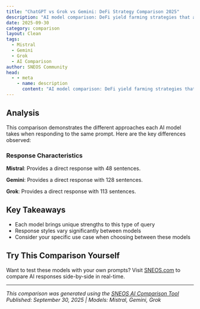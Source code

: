 ```yaml
---
title: "ChatGPT vs Grok vs Gemini: DeFi Strategy Comparison 2025"
description: "AI model comparison: DeFi yield farming strategies that aren't scams - maximize returns safely..."
date: 2025-09-30
category: comparison
layout: Clean
tags:
  - Mistral
  - Gemini
  - Grok
  - AI Comparison
author: SNEOS Community
head:
  - - meta
    - name: description
      content: "AI model comparison: DeFi yield farming strategies that aren't scams - maximize returns safely..."
---
```


<ChatComparison
  title="ChatGPT vs Grok vs Gemini: DeFi Strategy Comparison 2025"
  prompt="DeFi yield farming strategies that aren't scams - maximize returns safely"
  :responses='{
    "Mistral": "DeFi (Decentralized Finance) yield farming can be a lucrative way to maximize returns, but it\u0027s crucial to approach it with caution to avoid scams. Here are some strategies and platforms that are generally considered safer, along with tips to help you maximize returns:\n\n### 1. **Established Platforms**\n- **Uniswap**: One of the most trusted and widely used decentralized exchanges. You can provide liquidity and earn fees.\n- **Aave**: A leading lending and borrowing protocol where you can earn interest by lending assets.\n- **Compound**: Another major lending protocol that allows you to earn interest on your deposits.\n- **Curve**: A stablecoin exchange that offers high yields for providing liquidity.\n- **Yearn.finance**: Aggregates various yield farming opportunities to optimize returns.\n\n### 2. **Diversification**\n- **Spread Your Risk**: Don\u0027t put all your assets into one protocol. Diversify across multiple platforms to mitigate risk.\n- **Stablecoins**: Consider farming with stablecoins to reduce the risk of price volatility.\n\n### 3. **Liquidity Pools**\n- **Stablecoin Pools**: These pools often offer lower risk and more stable returns. Examples include USDC/USDT pools on Curve.\n- **High-Yield Pools**: Be cautious with high-yield pools, as they often come with higher risk. Ensure the pool is well-audited and has a strong community backing.\n\n### 4. **Lending and Borrowing**\n- **Overcollateralized Loans**: Use platforms like Aave or Compound to lend assets and earn interest. Ensure you understand the risks associated with borrowing.\n- **Flash Loans**: Advanced users can utilize flash loans for arbitrage opportunities, but this requires a deep understanding of the market.\n\n### 5. **Yield Aggregators**\n- **Yearn.finance**: Automatically moves your assets to the highest-yielding pools.\n- **Harvest.finance**: Another yield aggregator that optimizes returns across multiple platforms.\n\n### 6. **Staking**\n- **Proof-of-Stake (PoS) Networks**: Stake assets on networks like Ethereum 2.0, Cardano, or Polkadot to earn rewards.\n- **Liquid Staking**: Platforms like Lido allow you to stake assets and still have liquidity.\n\n### 7. **Insurance and Security**\n- **Insurance Protocols**: Consider using insurance protocols like Nexus Mutual or Armor to protect your assets.\n- **Audits**: Ensure the protocols you use have been audited by reputable firms.\n- **Community and Reputation**: Look for platforms with a strong community and good reputation.\n\n### 8. **Monitoring and Adjustments**\n- **Regular Monitoring**: Keep an eye on your investments and be ready to adjust your strategy based on market conditions.\n- **Gas Fees**: Be mindful of gas fees, especially on Ethereum. Consider using Layer 2 solutions or other blockchains with lower fees.\n\n### 9. **Education and Research**\n- **Stay Informed**: Keep up with the latest developments in DeFi. Follow reputable sources and participate in community discussions.\n- **Due Diligence**: Always conduct thorough research before investing in any new protocol or strategy.\n\n### 10. **Risk Management**\n- **Set Stop-Loss Orders**: Use tools that allow you to set stop-loss orders to minimize potential losses.\n- **Emergency Fund**: Keep a portion of your assets in a stable, low-risk investment to cover unexpected expenses.\n\n### Conclusion\nMaximizing returns in DeFi yield farming requires a balanced approach that combines risk management, diversification, and continuous education. Stick to well-established platforms, use insurance protocols, and stay informed to navigate the complexities of DeFi safely.",
    "Gemini": "Okay, let\u0027s delve into DeFi yield farming strategies that aim to maximize returns while minimizing the risk of scams and exploits.  This is a constantly evolving landscape, so remember to do your own thorough research before participating in any strategy.  There\u0027s *always* inherent risk.\n\n**Key Principles for Safer Yield Farming:**\n\n*   **DYOR (Do Your Own Research):** This is paramount. Don\u0027t blindly follow advice. Understand the underlying protocols, tokens, and smart contracts. Read the whitepapers, audit reports, and community discussions.\n*   **Start Small:** Never put in more capital than you can afford to lose. Test the waters with a small amount before committing larger sums.\n*   **Audit Reports:**  Check for independent security audits by reputable firms (e.g., CertiK, Trail of Bits, Quantstamp, PeckShield).  While audits don\u0027t guarantee safety, they significantly reduce the risk of vulnerabilities.\n*   **Team and Community:** Research the team behind the project. Are they transparent? Do they have a history of delivering on their promises? Is there an active and engaged community? A strong community can help identify and address issues quickly.\n*   **Impermanent Loss (IL):** Understand Impermanent Loss if you\u0027re providing liquidity to AMMs (Automated Market Makers).  IL happens when the price ratio of the tokens you\u0027ve provided changes, resulting in a lower USD value than if you\u0027d simply held the tokens.\n*   **Rug Pulls:** Be wary of new, unaudited projects promising extremely high APYs.  These are often designed to lure investors and then disappear with the funds.\n*   **Smart Contract Risk:** Smart contracts can have bugs or vulnerabilities that can be exploited.  Even audited contracts are not 100% immune.\n*   **Platform Risk:** The platform itself could be vulnerable to hacks or exploits.\n*   **Regulatory Risk:** DeFi regulations are still evolving.  Changes in regulations could impact the legality or viability of certain projects.\n*   **Diversification:** Don\u0027t put all your eggs in one basket. Spread your capital across multiple reputable projects.\n*   **Security Best Practices:** Use a hardware wallet (e.g., Ledger, Trezor) to store your private keys.  Enable 2FA (Two-Factor Authentication) on all your accounts. Be cautious of phishing scams.\n*   **Gas Fees:** Ethereum gas fees can be significant, especially during periods of high network congestion. Consider using Layer-2 solutions (e.g., Arbitrum, Optimism, Polygon) to reduce gas costs.\n\n**Yield Farming Strategies (With Safety Considerations):**\n\n1.  **Stablecoin Farming on Established Platforms:**\n\n    *   **Description:**  Providing liquidity to stablecoin pools (e.g., USDC/USDT, DAI/USDC) on reputable AMMs like Curve Finance, Balancer, or Beefy Finance.  Stablecoins are designed to maintain a stable value (usually pegged to the US dollar), reducing the risk of impermanent loss.\n    *   **Platforms:** Curve Finance, Balancer, Beefy Finance, Convex Finance\n    *   **Risks:**\n        *   **Smart Contract Risk:**  Still present, but lower with well-established, audited protocols.\n        *   **De-pegging:** Stablecoins can lose their peg to the dollar, leading to losses.  (e.g., look at what happened to UST)\n        *   **Platform Risk:**  Potential exploits or hacks of the platform itself.\n        *   **Regulatory Risk:**  Regulation targeting stablecoins.\n    *   **Safety Considerations:**\n        *   Stick to stablecoins with a proven track record and strong backing.\n        *   Choose platforms with a long history, large TVL (Total Value Locked), and frequent security audits.\n        *   Monitor the stability of the stablecoins in the pool.\n        *   Understand the platform\u0027s governance and tokenomics.\n\n2.  **Farming on Layer-2 Solutions:**\n\n    *   **Description:** Utilizing Layer-2 scaling solutions (e.g., Arbitrum, Optimism, Polygon) to reduce transaction costs and increase efficiency.  Many DeFi protocols are now available on Layer-2.\n    *   **Platforms:**  Aave (Polygon), Curve (Polygon), QuickSwap (Polygon), SushiSwap (Arbitrum, Polygon), Beefy Finance(Polygon)\n    *   **Risks:**\n        *   **Bridging Risk:**  Moving assets between Layer-1 (Ethereum mainnet) and Layer-2 involves bridging, which can have its own security risks (e.g., bridge hacks).\n        *   **Layer-2 Maturity:**  Layer-2 solutions are still relatively new and evolving, so they may be more prone to bugs or vulnerabilities than established Layer-1 protocols.\n        *   **Liquidity Fragmentation:** Liquidity is spread across multiple Layer-2s, which can reduce the efficiency of trading and yield farming.\n    *   **Safety Considerations:**\n        *   Use reputable bridges with a strong security track record.\n        *   Choose Layer-2 solutions that have been thoroughly tested and audited.\n        *   Be aware of the liquidity depth on the Layer-2 platform.\n\n3.  **Blue-Chip Lending and Borrowing:**\n\n    *   **Description:**  Lending your crypto assets (e.g., ETH, BTC, stablecoins) on established lending platforms like Aave or Compound. You earn interest on your deposits, and borrowers can use your assets as collateral.\n    *   **Platforms:** Aave, Compound\n    *   **Risks:**\n        *   **Smart Contract Risk:**  Vulnerabilities in the lending protocol\u0027s smart contracts.\n        *   **Liquidation Risk:**  If you borrow assets and your collateral value drops below a certain threshold, your collateral can be liquidated.\n        *   **Utilization Rate Risk:** The interest rates you earn can fluctuate based on the utilization rate of the lending pool.\n    *   **Safety Considerations:**\n        *   Choose lending platforms with a long history, strong security audits, and a robust risk management system.\n        *   Understand the liquidation thresholds and collateral requirements.\n        *   Don\u0027t borrow more than you can afford to repay.\n        *   Monitor the utilization rate of the lending pool.\n\n4.  **Vaults and Aggregators:**\n\n    *   **Description:**  Using yield aggregators like Beefy Finance or Yearn Finance. These platforms automatically optimize your yield farming strategies by moving your assets between different pools to maximize returns. They also often compound your rewards automatically.\n    *   **Platforms:** Beefy Finance, Yearn Finance\n    *   **Risks:**\n        *   **Smart Contract Risk:**  The aggregator\u0027s smart contracts could have vulnerabilities.\n        *   **Strategy Risk:**  The aggregator\u0027s strategies might not always be optimal or could be exposed to unforeseen risks.\n        *   **Complexity:**  It can be difficult to understand the underlying strategies that the aggregator is using.\n    *   **Safety Considerations:**\n        *   Choose aggregators with a strong track record, frequent security audits, and a transparent governance process.\n        *   Understand the types of strategies that the aggregator uses.\n        *   Monitor the performance of the aggregator.\n\n5.  **Staking Native Tokens of Established Protocols:**\n\n    *   **Description:** Staking the native token of a well-established DeFi protocol (e.g., staking CRV on Curve, BAL on Balancer).  Staking can provide you with voting rights in the protocol\u0027s governance and a share of the protocol\u0027s revenue.\n    *   **Platforms:** Curve Finance, Balancer, Lido, Rocketpool.\n    *   **Risks:**\n        *   **Smart Contract Risk:**  The staking contract could have vulnerabilities.\n        *   **Token Price Risk:**  The value of the native token can fluctuate, which can impact your overall returns.\n        *   **Lock-up Periods:**  Staking often requires you to lock up your tokens for a certain period of time, which can limit your flexibility.\n    *   **Safety Considerations:**\n        *   Choose protocols with a strong track record, frequent security audits, and a transparent governance process.\n        *   Understand the staking terms and conditions.\n        *   Be aware of the potential price volatility of the native token.\n\n**Strategies to AVOID (High Risk of Scams):**\n\n*   **Projects with Extremely High APYs (Too Good to Be True):**  Be extremely cautious of projects offering unsustainable APYs.  These are often Ponzi schemes or rug pulls.\n*   **Unaudited Smart Contracts:**  Avoid projects with unaudited smart contracts, especially if they are new or complex.\n*   **Anonymous Teams:**  Be wary of projects with anonymous or pseudonymous teams.  Transparency is essential for trust.\n*   **Lack of Community:**  A project with little to no community engagement is a red flag.\n*   **Projects Pushing Heavy Marketing:** Avoid projects that seem to focus more on marketing than on building a solid product.\n*   **\u0022Forked\u0022 Projects with Minimal Changes:** Be careful of projects that are simply forks of existing protocols with minimal or no improvements.\n*   **Projects Promising Guaranteed Returns:** No DeFi project can guarantee returns. All investments involve risk.\n\n**Tools for Research and Due Diligence:**\n\n*   **CoinGecko/CoinMarketCap:** For basic token information, market cap, and price charts.\n*   **DeFiLlama:** For tracking TVL (Total Value Locked) across different DeFi protocols and chains.\n*   **Etherscan/Polygonscan/Arbiscan/Optimistic Etherscan (and other blockchain explorers):** For inspecting smart contracts, transaction history, and token holders.\n*   **Messari:** For in-depth research reports and analytics on crypto assets and protocols.\n*   **Nansen/Glassnode:** For on-chain analytics and insights. (Paid)\n*   **RugDoc.io:**  A community-driven platform that attempts to assess the risk of DeFi projects (use with caution, DYOR).\n*   **Twitter:** Follow reputable DeFi analysts, security experts, and project teams to stay informed.\n*   **Discord/Telegram:** Join the project\u0027s community channels to ask questions and get updates.\n\n**Important Reminders:**\n\n*   **Risk Tolerance:**  Assess your own risk tolerance before participating in DeFi.\n*   **Constant Learning:**  DeFi is a rapidly evolving space. Stay informed about the latest developments and risks.\n*   **Take Profits:**  Don\u0027t get greedy. Take profits along the way to protect your gains.\n\nBy following these principles and conducting thorough research, you can significantly reduce your risk of scams and exploits in DeFi yield farming. However, remember that no strategy is completely risk-free. Always be cautious and only invest what you can afford to lose. Good luck!\n",
    "Grok": "Yield farming in DeFi (Decentralized Finance) can be a lucrative way to earn returns on your crypto assets, but it comes with significant risks, including scams, rug pulls, impermanent loss, and smart contract vulnerabilities. To maximize returns safely, you need to focus on well-established protocols, understand the risks, and apply strategies that prioritize security and sustainability. Below are some yield farming strategies that aim to minimize the likelihood of falling into scams while optimizing returns:\n\n---\n\n### **1. Stick to Reputable and Audited Protocols**\n- **Why it\u2019s safe:** Established protocols like Aave, Compound, Curve Finance, and Uniswap have a track record of security, transparency, and frequent smart contract audits by reputable firms (e.g., Certik, Trail of Bits, OpenZeppelin).\n- **Strategy:** Provide liquidity to stable, high-volume pools on these platforms. For instance:\n  - Supply stablecoins (like USDC, DAI, or USDT) to lending protocols like Aave or Compound to earn interest.\n  - Add liquidity to stablecoin pairs on Curve Finance (e.g., 3CRV pool with USDT/USDC/DAI) to earn low-risk yields with minimal impermanent loss.\n- **Maximize Returns:** Stake the reward tokens (e.g., AAVE, COMP) in their respective governance systems or farm them in secondary pools for additional yield.\n\n**Safety Tip:** Always check if the protocol has been audited and review the audit reports. Avoid new or unaudited projects promising unrealistically high APYs (e.g., 10,000%\u002B).\n\n---\n\n### **2. Focus on Stablecoin Yield Farming**\n- **Why it\u2019s safe:** Stablecoin pools reduce the risk of impermanent loss because their value is pegged to fiat (e.g., USD). This avoids the price volatility associated with farming altcoin pairs.\n- **Strategy:** Use platforms like Curve Finance, Balancer, or PancakeSwap (on Binance Smart Chain for lower fees) to provide liquidity to stablecoin pairs.\n  - Look for pools with high trading volume and low slippage to ensure consistent fees.\n  - Reinvest rewards (often paid in governance tokens) into stablecoin pools or swap them for more stablecoins to compound returns.\n- **Maximize Returns:** Use protocols with incentivized stablecoin pools, such as those offering additional token rewards for liquidity providers.\n- **Safety Tip:** Beware of stablecoins with questionable backing (e.g., some algorithmic stablecoins that have collapsed). Stick to proven ones like USDC or DAI.\n\n---\n\n### **3. Single-Asset Staking in Blue-Chip Protocols**\n- **Why it\u2019s safe:** Single-asset staking eliminates the risk of impermanent loss since you\u2019re not pairing assets in a liquidity pool. Blue-chip DeFi tokens like ETH, BTC (via Wrapped BTC), or stables have lower volatility or systemic risk.\n- **Strategy:** Stake assets in protocols like Lido Finance (for liquid staking of ETH), Rocket Pool (decentralized ETH staking), or Aave (for lending single assets).\n  - For example, stake ETH on Lido to receive stETH (a liquid representation of staked ETH) and earn staking rewards while maintaining flexibility to trade or use stETH in other DeFi protocols.\n- **Maximize Returns:** Use your staked tokens (like stETH) as collateral to borrow stablecoins on Aave or Compound, then reinvest those stablecoins into other low-risk yield opportunities.\n- **Safety Tip:** Research the protocol\u2019s liquidation risks and ensure you\u2019re comfortable with over-collateralization requirements if borrowing.\n\n---\n\n### **4. Diversify Across Multiple Protocols**\n- **Why it\u2019s safe:** Spreading your funds across multiple trusted protocols reduces the impact of a single protocol\u2019s failure (e.g., a hack or exploit).\n- **Strategy:** Allocate your capital across different platforms and strategies, such as:\n  - 40% in stablecoin lending on Aave or Compound.\n  - 30% in stablecoin liquidity pools on Curve or Uniswap.\n  - 20% in ETH staking via Lido or Rocket Pool.\n  - 10% in low-risk altcoin pools with high volume (if you\u2019re willing to take some risk).\n- **Maximize Returns:** Reinvest or compound rewards regularly to take advantage of exponential growth.\n- **Safety Tip:** Avoid overexposure to a single protocol, even if it\u2019s reputable. Keep track of Total Value Locked (TVL) and community sentiment as indicators of protocol health.\n\n---\n\n### **5. Use Layer 2 Solutions for Lower Fees**\n- **Why it\u2019s safe:** High gas fees on Ethereum can eat into your returns or make yield farming unprofitable. Layer 2 solutions like Arbitrum, Optimism, or Polygon offer lower transaction costs while maintaining security through Ethereum\u2019s base layer.\n- **Strategy:** Farm on Layer 2 protocols such as:\n  - Aave or Curve on Arbitrum/Optimism for stablecoin yields.\n  - Quickswap or SushiSwap on Polygon for liquidity farming.\n- **Maximize Returns:** Lower fees mean you can compound rewards more frequently without losing a significant portion to gas costs.\n- **Safety Tip:** Bridge assets using official bridges (e.g., Arbitrum Bridge, Polygon Bridge) to avoid scams or third-party bridges with security flaws.\n\n---\n\n### **6. Avoid Impermanent Loss with Correlated Asset Pairs**\n- **Why it\u2019s safe:** Impermanent loss occurs when the price of paired assets in a liquidity pool diverges. Farming with highly correlated assets (e.g., WBTC and renBTC) minimizes this risk.\n- **Strategy:** Provide liquidity to pools with assets that track each other closely, such as wrapped versions of the same asset or stablecoin pairs.\n  - On Uniswap or SushiSwap, look for pools like WBTC/renBTC or USDC/DAI.\n  - On Curve, use their specialized AMM for low-slippage, correlated asset pools.\n- **Maximize Returns:** Choose pools with high trading volume to earn more fees and look for additional token incentives.\n- **Safety Tip:** Be aware that even correlated assets can diverge during extreme market conditions.\n\n---\n\n### **7. Leverage Yield Aggregators for Automated Optimization**\n- **Why it\u2019s safe:** Yield aggregators like Yearn Finance, Harvest Finance, or Beefy Finance automate the process of finding the best yields across protocols, often with a focus on security and trusted integrations.\n- **Strategy:** Deposit your assets into a yield aggregator vault, which will automatically move funds to the highest-yielding opportunities (e.g., lending on Aave, farming on Curve).\n  - Yearn Finance, for instance, offers \u201CyVaults\u201D for stablecoins and ETH with competitive APYs.\n- **Maximize Returns:** Aggregators often compound rewards automatically, maximizing your returns without manual intervention.\n- **Safety Tip:** Stick to well-established aggregators with a history of security. Check for audits and TVL as indicators of trustworthiness.\n\n---\n\n### **Key Risk Mitigation Tips**\n1. **Do Your Own Research (DYOR):**\n   - Investigate the team behind the protocol, their track record, and community feedback.\n   - Avoid projects with anonymous teams or locked liquidity (common in rug pulls).\n   - Check platforms like DeFiLlama for TVL and protocol health metrics.\n\n2. **Start Small:**\n   - Test new strategies or protocols with a small amount of capital to minimize potential losses.\n   - Only scale up once you\u2019re confident in the platform\u2019s reliability.\n\n3. **Secure Your Funds:**\n   - Use a hardware wallet (e.g., Ledger, Trezor) for storing large amounts of crypto.\n   - Be cautious of phishing sites and fake front-ends; always double-check URLs and use bookmarks.\n   - Revoke token approvals after using a protocol (via tools like revoke.cash) to prevent unauthorized access.\n\n4. **Monitor Impermanent Loss and Fees:**\n   - Use tools like Impermanent Loss calculators (e.g., on DeFi platforms or third-party sites) to estimate potential losses.\n   - Factor in gas fees and reward token price volatility when calculating net returns.\n\n5. **Stay Updated on Protocol Risks:**\n   - Follow DeFi news on Twitter, Discord, or platforms like RugDoc for alerts on exploits or vulnerabilities.\n   - Be cautious during high market volatility, as it can amplify risks like liquidations or impermanent loss.\n\n---\n\n### **Example Safe Yield Farming Plan**\n- **Capital Allocation:** $10,000\n  - $4,000 in stablecoin lending on Aave (USDC, earning ~2-5% APY).\n  - $3,000 in Curve 3CRV pool (stablecoin LP, earning ~3-7% APY plus CRV rewards).\n  - $2,000 in ETH staking on Lido (earning ~4-5% APY as stETH).\n  - $1,000 in a yield aggregator vault on Yearn Finance (stablecoin vault, earning ~5-8% APY).\n- **Routine:** Reinvest rewards monthly or use auto-compounding where available. Monitor gas fees and adjust allocations if one strategy underperforms.\n- **Expected Yield:** 4-7% APY overall, depending on market conditions and reward token prices.\n- **Risks Mitigated:** Diversified across protocols, focused on stable assets, minimal impermanent loss exposure.\n\n---\n\n### **What to Avoid**\n- **High-Risk Pools with Unknown Tokens:** Avoid pools with new or obscure tokens, as they\u2019re often used in rug pulls or pump-and-dump schemes.\n- **Overleveraging:** Borrowing too much to farm can lead to liquidation during market downturns.\n- **Unrealistic APYs:** If a yield seems too good to be true (e.g., 1,000% APY), it\u2019s likely unsustainable or a scam.\n- **Unaudited or New Protocols:** Stick to platforms with a proven track record and transparent operations.\n\n---\n\nBy focusing on established protocols, minimizing risks like impermanent loss, and using secure practices,"
  }'
  published-date="11:10"
/>

## Analysis

This comparison demonstrates the different approaches each AI model takes when responding to the same prompt. Here are the key differences observed:

### Response Characteristics

**Mistral**: Provides a direct response with 48 sentences. 

**Gemini**: Provides a direct response with 128 sentences. 

**Grok**: Provides a direct response with 113 sentences. 

## Key Takeaways

- Each model brings unique strengths to this type of query
- Response styles vary significantly between models
- Consider your specific use case when choosing between these models

## Try This Comparison Yourself

Want to test these models with your own prompts? Visit [SNEOS.com](https://sneos.com) to compare AI responses side-by-side in real-time.

---

*This comparison was generated using the [SNEOS AI Comparison Tool](https://sneos.com)*
*Published: September 30, 2025 | Models: Mistral, Gemini, Grok*

